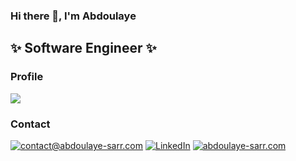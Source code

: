 ### Hi there 👋, I'm Abdoulaye
## ✨ Software Engineer ✨

### Profile
![](http://github-profile-summary-cards.vercel.app/api/cards/profile-details?username=PapaSARR&theme=github_dark)

<!--
![PapaSARR's GitHub stats](https://github-readme-stats-sigma-five.vercel.app/api?username=PapaSARR&hide=prs,contribs,issues&count_private=true&show_icons=true&theme=dark)  

![Top Langs](https://github-readme-stats-sigma-five.vercel.app/api/top-langs/?username=PapaSARR&show_icons=1&count_private=true&hide_border=1&theme=dark&layout=compact)

### GitHub Trophy

[![trophy](https://github-profile-trophy.vercel.app/?username=PapaSARR&theme=darkhub)](https://github.com/ryo-ma/github-profile-trophy)
-->

### Contact

[![contact@abdoulaye-sarr.com](https://img.shields.io/badge/contact@abdoulaye--sarr.com-%231DA1F2.svg?&style=flat-square&logo=mail.ru&logoColor=white)](mailto:contact@abdoulaye-sarr.com) 
[![LinkedIn](https://img.shields.io/badge/LinkedIn-%230077B5.svg?&style=flat-square&logo=linkedin&logoColor=white)](https://www.linkedin.com/in/abdoulaye-sarr-187916133/)
[![abdoulaye-sarr.com](https://img.shields.io/badge/abdoulaye--sarr.com-%23337AB7.svg?&style=flat-square&logo=google-chrome&logoColor=white)](https://abdoulaye-sarr.com) 
